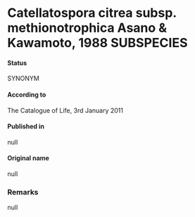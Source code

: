 Catellatospora citrea subsp. methionotrophica Asano & Kawamoto, 1988 SUBSPECIES
=======

#### Status
SYNONYM

#### According to
The Catalogue of Life, 3rd January 2011

#### Published in
null

#### Original name
null

### Remarks
null